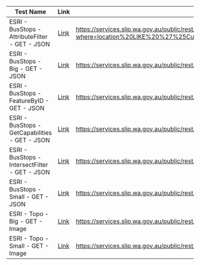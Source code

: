 | Test Name                                      | Link                                                                                                                                                                                                                                                                                                                                                                                                                                                                                                                                                                                                                                                                                                                                                                                                                                                                                                               | URL                                                                                                                                                                                                                                                                                                                                                                                                                                                                                                                                                                                                                                                                                                                                                                                                                                                                                                        |
|------------------------------------------------|--------------------------------------------------------------------------------------------------------------------------------------------------------------------------------------------------------------------------------------------------------------------------------------------------------------------------------------------------------------------------------------------------------------------------------------------------------------------------------------------------------------------------------------------------------------------------------------------------------------------------------------------------------------------------------------------------------------------------------------------------------------------------------------------------------------------------------------------------------------------------------------------------------------------|------------------------------------------------------------------------------------------------------------------------------------------------------------------------------------------------------------------------------------------------------------------------------------------------------------------------------------------------------------------------------------------------------------------------------------------------------------------------------------------------------------------------------------------------------------------------------------------------------------------------------------------------------------------------------------------------------------------------------------------------------------------------------------------------------------------------------------------------------------------------------------------------------------|
| ESRI - BusStops - AttributeFilter - GET - JSON | [Link](https://services.slip.wa.gov.au/public/rest/services/Landgate_Public_Maps/Cultural_and_Society/MapServer/1/query?where=location%20LIKE%20%27%25Curtin%25%27%20AND%20status%3D%27Active%27%20AND%20suburb%3D%27BENTLEY%27&text=&objectIds=&time=&geometry=&geometryType=esriGeometryEnvelope&inSR=&spatialRel=esriSpatialRelIntersects&relationParam=&outFields=stopid%2Cstopnumber%2Cstatus%2Cstopname%2Clocation%2Cstoptype%2Csuburb%2Cbay%2Cshelter%2Casset%2Cweekpam%2Cweekppm%2Cweekoff%2Cweekrem%2Csatpam%2Csatppm%2Csatoff%2Csatrem%2Csunphpam%2Csunphppm%2Csunphoff%2Csunphrem%2Coid&returnGeometry=true&returnTrueCurves=false&maxAllowableOffset=&geometryPrecision=&outSR=4326&returnIdsOnly=false&returnCountOnly=false&orderByFields=&groupByFieldsForStatistics=&outStatistics=&returnZ=false&returnM=false&gdbVersion=&returnDistinctValues=false&resultOffset=&resultRecordCount=999&f=json) | https://services.slip.wa.gov.au/public/rest/services/Landgate_Public_Maps/Cultural_and_Society/MapServer/1/query?where=location%20LIKE%20%27%25Curtin%25%27%20AND%20status%3D%27Active%27%20AND%20suburb%3D%27BENTLEY%27&text=&objectIds=&time=&geometry=&geometryType=esriGeometryEnvelope&inSR=&spatialRel=esriSpatialRelIntersects&relationParam=&outFields=stopid%2Cstopnumber%2Cstatus%2Cstopname%2Clocation%2Cstoptype%2Csuburb%2Cbay%2Cshelter%2Casset%2Cweekpam%2Cweekppm%2Cweekoff%2Cweekrem%2Csatpam%2Csatppm%2Csatoff%2Csatrem%2Csunphpam%2Csunphppm%2Csunphoff%2Csunphrem%2Coid&returnGeometry=true&returnTrueCurves=false&maxAllowableOffset=&geometryPrecision=&outSR=4326&returnIdsOnly=false&returnCountOnly=false&orderByFields=&groupByFieldsForStatistics=&outStatistics=&returnZ=false&returnM=false&gdbVersion=&returnDistinctValues=false&resultOffset=&resultRecordCount=999&f=json |
| ESRI - BusStops - Big - GET - JSON             | [Link](https://services.slip.wa.gov.au/public/rest/services/Landgate_Public_Maps/Cultural_and_Society/MapServer/1/query?where=status%3D%27Active%27&text=&objectIds=&time=&geometry=&geometryType=esriGeometryEnvelope&inSR=&spatialRel=esriSpatialRelIntersects&relationParam=&outFields=%2A&returnGeometry=true&returnTrueCurves=false&maxAllowableOffset=&geometryPrecision=&outSR=4326&returnIdsOnly=false&returnCountOnly=false&orderByFields=&groupByFieldsForStatistics=&outStatistics=&returnZ=false&returnM=false&gdbVersion=&returnDistinctValues=false&resultOffset=&resultRecordCount=500&f=json)                                                                                                                                                                                                                                                                                                      | https://services.slip.wa.gov.au/public/rest/services/Landgate_Public_Maps/Cultural_and_Society/MapServer/1/query?where=status%3D%27Active%27&text=&objectIds=&time=&geometry=&geometryType=esriGeometryEnvelope&inSR=&spatialRel=esriSpatialRelIntersects&relationParam=&outFields=%2A&returnGeometry=true&returnTrueCurves=false&maxAllowableOffset=&geometryPrecision=&outSR=4326&returnIdsOnly=false&returnCountOnly=false&orderByFields=&groupByFieldsForStatistics=&outStatistics=&returnZ=false&returnM=false&gdbVersion=&returnDistinctValues=false&resultOffset=&resultRecordCount=500&f=json                                                                                                                                                                                                                                                                                                      |
| ESRI - BusStops - FeatureByID - GET - JSON     | [Link](https://services.slip.wa.gov.au/public/rest/services/Landgate_Public_Maps/Cultural_and_Society/MapServer/1/query?where=status%3D%27Active%27&text=&objectIds=1540&time=&geometry=&geometryType=esriGeometryEnvelope&inSR=&spatialRel=esriSpatialRelIntersects&relationParam=&outFields=%2A&returnGeometry=true&returnTrueCurves=false&maxAllowableOffset=&geometryPrecision=&outSR=4326&returnIdsOnly=false&returnCountOnly=false&orderByFields=&groupByFieldsForStatistics=&outStatistics=&returnZ=false&returnM=false&gdbVersion=&returnDistinctValues=false&resultOffset=&resultRecordCount=25&f=json)                                                                                                                                                                                                                                                                                                   | https://services.slip.wa.gov.au/public/rest/services/Landgate_Public_Maps/Cultural_and_Society/MapServer/1/query?where=status%3D%27Active%27&text=&objectIds=1540&time=&geometry=&geometryType=esriGeometryEnvelope&inSR=&spatialRel=esriSpatialRelIntersects&relationParam=&outFields=%2A&returnGeometry=true&returnTrueCurves=false&maxAllowableOffset=&geometryPrecision=&outSR=4326&returnIdsOnly=false&returnCountOnly=false&orderByFields=&groupByFieldsForStatistics=&outStatistics=&returnZ=false&returnM=false&gdbVersion=&returnDistinctValues=false&resultOffset=&resultRecordCount=25&f=json                                                                                                                                                                                                                                                                                                   |
| ESRI - BusStops - GetCapabilities - GET - JSON | [Link](https://services.slip.wa.gov.au/public/rest/services/Landgate_Public_Maps/Cultural_and_Society/MapServer/1?f=json)                                                                                                                                                                                                                                                                                                                                                                                                                                                                                                                                                                                                                                                                                                                                                                                          | https://services.slip.wa.gov.au/public/rest/services/Landgate_Public_Maps/Cultural_and_Society/MapServer/1?f=json                                                                                                                                                                                                                                                                                                                                                                                                                                                                                                                                                                                                                                                                                                                                                                                          |
| ESRI - BusStops - IntersectFilter - GET - JSON | [Link](https://services.slip.wa.gov.au/public/rest/services/Landgate_Public_Maps/Cultural_and_Society/MapServer/1/query?where=status%3D%27Active%27&text=&objectIds=&time=&geometry=115.8860718954193%2C-32.01350664629256%2C115.9009673001542%2C-31.99754322345886&geometryType=esriGeometryEnvelope&inSR=4326&spatialRel=esriSpatialRelIntersects&relationParam=&outFields=stopid%2Cstopname%2Cstoptype%2Cstatus%2Clocation%2Csuburb&returnGeometry=true&returnTrueCurves=false&maxAllowableOffset=&geometryPrecision=&outSR=4326&returnIdsOnly=false&returnCountOnly=false&orderByFields=stopname&groupByFieldsForStatistics=&outStatistics=&returnZ=false&returnM=false&gdbVersion=&returnDistinctValues=false&resultOffset=&resultRecordCount=75&f=json)                                                                                                                                                      | https://services.slip.wa.gov.au/public/rest/services/Landgate_Public_Maps/Cultural_and_Society/MapServer/1/query?where=status%3D%27Active%27&text=&objectIds=&time=&geometry=115.8860718954193%2C-32.01350664629256%2C115.9009673001542%2C-31.99754322345886&geometryType=esriGeometryEnvelope&inSR=4326&spatialRel=esriSpatialRelIntersects&relationParam=&outFields=stopid%2Cstopname%2Cstoptype%2Cstatus%2Clocation%2Csuburb&returnGeometry=true&returnTrueCurves=false&maxAllowableOffset=&geometryPrecision=&outSR=4326&returnIdsOnly=false&returnCountOnly=false&orderByFields=stopname&groupByFieldsForStatistics=&outStatistics=&returnZ=false&returnM=false&gdbVersion=&returnDistinctValues=false&resultOffset=&resultRecordCount=75&f=json                                                                                                                                                      |
| ESRI - BusStops - Small - GET - JSON           | [Link](https://services.slip.wa.gov.au/public/rest/services/Landgate_Public_Maps/Cultural_and_Society/MapServer/1/query?where=status%3D%27Active%27&text=&objectIds=&time=&geometry=&geometryType=esriGeometryEnvelope&inSR=&spatialRel=esriSpatialRelIntersects&relationParam=&outFields=stopid%2Cstatus%2Cstopname%2Cstoptype&returnGeometry=true&returnTrueCurves=false&maxAllowableOffset=&geometryPrecision=&outSR=4326&returnIdsOnly=false&returnCountOnly=false&orderByFields=&groupByFieldsForStatistics=&outStatistics=&returnZ=false&returnM=false&gdbVersion=&returnDistinctValues=false&resultOffset=&resultRecordCount=25&f=json)                                                                                                                                                                                                                                                                     | https://services.slip.wa.gov.au/public/rest/services/Landgate_Public_Maps/Cultural_and_Society/MapServer/1/query?where=status%3D%27Active%27&text=&objectIds=&time=&geometry=&geometryType=esriGeometryEnvelope&inSR=&spatialRel=esriSpatialRelIntersects&relationParam=&outFields=stopid%2Cstatus%2Cstopname%2Cstoptype&returnGeometry=true&returnTrueCurves=false&maxAllowableOffset=&geometryPrecision=&outSR=4326&returnIdsOnly=false&returnCountOnly=false&orderByFields=&groupByFieldsForStatistics=&outStatistics=&returnZ=false&returnM=false&gdbVersion=&returnDistinctValues=false&resultOffset=&resultRecordCount=25&f=json                                                                                                                                                                                                                                                                     |
| ESRI - Topo - Big - GET - Image                | [Link](https://services.slip.wa.gov.au/public/rest/services/Landgate_Public_Services/Medium_Scale_Topo_Public_Services/MapServer/export?bbox=115%2C-35.5%2C127%2C-13.5&bboxSR=4283&layers=show%3A0%2C1%2C2%2C3&layerDefs=&size=500%2C500&imageSR=4283&format=png&transparent=true&dpi=&time=&layerTimeOptions=&dynamicLayers=&gdbVersion=&mapScale=&f=image)                                                                                                                                                                                                                                                                                                                                                                                                                                                                                                                                                       | https://services.slip.wa.gov.au/public/rest/services/Landgate_Public_Services/Medium_Scale_Topo_Public_Services/MapServer/export?bbox=115%2C-35.5%2C127%2C-13.5&bboxSR=4283&layers=show%3A0%2C1%2C2%2C3&layerDefs=&size=500%2C500&imageSR=4283&format=png&transparent=true&dpi=&time=&layerTimeOptions=&dynamicLayers=&gdbVersion=&mapScale=&f=image                                                                                                                                                                                                                                                                                                                                                                                                                                                                                                                                                       |
| ESRI - Topo - Small - GET - Image              | [Link](https://services.slip.wa.gov.au/public/rest/services/Landgate_Public_Services/Medium_Scale_Topo_Public_Services/MapServer/export?bbox=115%2C-35.5%2C127%2C-13.5&bboxSR=4283&layers=show%3A0%2C1%2C2%2C3&layerDefs=&size=50%2C50&imageSR=4283&format=png&transparent=true&dpi=&time=&layerTimeOptions=&dynamicLayers=&gdbVersion=&mapScale=&f=image)                                                                                                                                                                                                                                                                                                                                                                                                                                                                                                                                                         | https://services.slip.wa.gov.au/public/rest/services/Landgate_Public_Services/Medium_Scale_Topo_Public_Services/MapServer/export?bbox=115%2C-35.5%2C127%2C-13.5&bboxSR=4283&layers=show%3A0%2C1%2C2%2C3&layerDefs=&size=50%2C50&imageSR=4283&format=png&transparent=true&dpi=&time=&layerTimeOptions=&dynamicLayers=&gdbVersion=&mapScale=&f=image                                                                                                                                                                                                                                                                                                                                                                                                                                                                                                                                                         |
